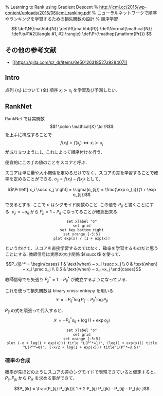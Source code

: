 % Learning to Rank using Gradient Descent
% http://icml.cc/2015/wp-content/uploads/2015/06/icml_ranking.pdf
% ニューラルネットワークで順序やランキングを学習するための損失関数の設計
% 順序学習

$$
\def\N{\mathbb{N}}
\def\R{\mathbb{R}}
\def\Normal{\mathcal{N}}
\def\ip#1#2{\langle #1, #2 \rangle}
\def\Pr{\mathop{\mathrm{Pr}}}
$$

## その他の参考文献

- [[https://qiita.com/sz_dr/items/0e50120318527a928407]]

## Intro

点列 $\{x_i\}$ について (全) 順序 $x_i \succ x_j$ を学習及び予測したい.

## RankNet

RankNet では実関数
$$f \colon \mathcal{X} \to \R$$
を上手に構成することで
$$f(x_i) > f(x_j) \iff x_i \succ x_j$$
が成り立つようにし, これによって順序付けを行う.

便宜的にこの $f$ の値のことをスコアと呼ぶ.

スコアは単に量や大小関係を定めるだけでなく、スコアの差を学習することで確率を定めることができる.
$o_{ij} = f(x_i) - f(x_j)$ として,

$$\Pr\left[ x_i \succ x_j \right] = \sigma(o_{ij}) = \frac{\exp o_{ij}}{1 + \exp o_{ij}}$$

であるとする. ここで $\sigma$ はシグモイド関数のこと.
この値を $P_{ij}$ と書くことにする.
$o_{ji} = - o_{ij}$ から $P_{ji} = 1 - P_{ij}$ になってることが確認出来る.

<center>

```@gnuplot
set xlabel "o"
set grid
set key bottom right
set xrange [-5:5]
plot exp(x) / (1 + exp(x))
```

</center>
というわけで、スコアを直接学習するのではなく、確率を学習するものだと思うことにする.
教師信号は実際の大小関係 $(\succ)$ を使って、

$$P_{ij}^* = \begin{cases}
1   & \text{when} ~ x_i \succ x_j \\
0   & \text{when} ~ x_i \prec x_j \\
0.5 & \text{when} ~ x_i=x_j
\end{cases}$$

教師信号でも矢張り $P_{ji}^* = 1 - P_{ij}^*$ が成立するようになっている.

これを使って損失関数は binary cross-entropy を用いる.
$$\mathcal{L} = - P_{ij}^* \log P_{ij} - P_{ji}^* \log P_{ji}$$

$P_{ij}$ の式を頑張って代入すると、
$$\mathcal{L} = - P_{ij}^* o_{ij} + \log \left( 1 + \exp o_{ij} \right)$$

<center>

```@gnuplot
set xlabel "o"
set grid
set xrange [-5:5]
plot (-x + log(1 + exp(x))) title "L(P^*=1)", (log(1 + exp(x))) title "L(P^*=0)", (-x/2 + log(1 + exp(x))) title"L(P^*=0.5)"
```

</center>

### 確率の合成

確率が先ほどのようにスコアの差のシグモイドで表現できていると仮定すると、
$P_{ij}, P_{jk}$ から $P_{ik}$ を求める事ができて、

$$P_{ik} = \frac{P_{ij} P_{jk}}{
1 + 2 P_{ij} P_{jk} - P_{ij} - P_{jk}
}$$
